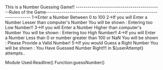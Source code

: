 This is a Number Guessing Game!!
--------------------------------------------Rules of the Game----------------------------------------------------------------------
1->Enter a Number Between 0 to 100
2->If you will Enter a Number Lesser than computer's Number You will be shown : Entering too Low Number!!
3->If you will Enter a Number Higher than computer's Number You will be shown : Entering too High Number!!
4->If you will Enter a Number Less than 0 or number greater than 100 or NaN You will be shown : Please Provide a Valid  Number!
5->If you would Guess a Right Number You will be shown : You Have Guessed Number Right!!! in ${userAttempt} attempts..

Module Used:Readline()
Function:guessNumber()